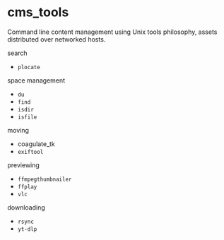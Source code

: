 # cms_tools
Command line content management using Unix tools philosophy, assets distributed over networked hosts. 

search
* `plocate`

space management
* `du`
* `find`
* `isdir`
* `isfile`

moving
* coagulate_tk
* `exiftool`

previewing
* `ffmpegthumbnailer`
* `ffplay`
* `vlc`

downloading
* `rsync`
* `yt-dlp`
